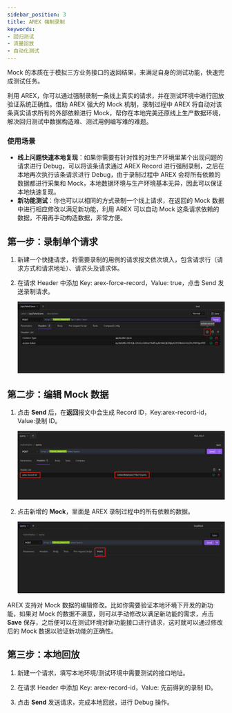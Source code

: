 ```yaml
---
sidebar_position: 3
title: AREX 强制录制
keywords: 
- 回归测试
- 流量回放
- 自动化测试
---
```


Mock 的本质在于模拟三方业务接口的返回结果，来满足自身的测试功能，快速完成测试任务。

利用 AREX，你可以通过强制录制一条线上真实的请求，并在测试环境中进行回放验证系统正确性。借助 AREX 强大的 Mock 机制，录制过程中 AREX 将自动对该条真实请求所有的外部依赖进行 Mock，帮你在本地完美还原线上生产数据环境，解决回归测试中数据构造难、测试用例编写难的难题。

### 使用场景

- **线上问题快速本地复现**：如果你需要有针对性的对生产环境里某个出现问题的请求进行 Debug，可以将该条请求通过 AREX Record 进行强制录制，之后在本地再次执行该条请求进行 Debug，由于录制过程中 AREX 会将所有依赖的数据都进行采集和 Mock，本地数据环境与生产环境基本无异，因此可以保证本地快速复现。
- **新功能测试**：你也可以以相同的方式录制一个线上请求，在返回的 Mock 数据中进行相应修改以满足新功能，利用 AREX 可以自动 Mock 这条请求依赖的数据，不用再手动构造数据，非常方便。

## 第一步：录制单个请求 

1. 新建一个快捷请求，将需要录制的用例的请求报文依次填入，包含请求行（请求方式和请求地址）、请求头及请求体。

2. 在请求 Header 中添加 Key: arex-force-record，Value: true，点击 Send 发送录制请求。

    ![强制录制](../resource/c3.force.record.png)

## 第二步：编辑 Mock 数据

1. 点击 **Send** 后，在**返回**报文中会生成 Record ID，Key:arex-record-id，Value:录制 ID。 

    ![录制ID](../resource/c3.force.recordid.png)

2. 点击新增的 **Mock**，里面是 AREX 录制过程中的所有依赖的数据。

    ![mock](../resource/c3.mock.png)

AREX 支持对 Mock 数据的编辑修改。比如你需要验证本地环境下开发的新功能，如果对 Mock 的数据不满意，则可以手动修改以满足新功能的需求，点击 **Save** 保存，之后便可以在测试环境对新功能接口进行请求，这时就可以通过修改后的 Mock 数据以验证新功能的正确性。

## 第三步：本地回放

1. 新建一个请求，填写本地环境/测试环境中需要测试的接口地址。

2. 在请求 Header 中添加 Key: arex-record-id，Value: 先前得到的录制 ID。

3. 点击 **Send** 发送请求，完成本地回放，进行 Debug 操作。
